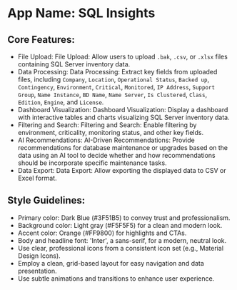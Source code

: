 # **App Name**: SQL Insights

## Core Features:

- File Upload: File Upload: Allow users to upload `.bak`, `.csv`, or `.xlsx` files containing SQL Server inventory data.
- Data Processing: Data Processing: Extract key fields from uploaded files, including `Company`, `Location`, `Operational Status`, `Backed up`, `Contingency`, `Environment`, `Critical`, `Monitored`, `IP Address`, `Support Group`, `Name Instance`, `BD Name`, `Name Server`, `Is Clustered`, `Class`, `Edition`, `Engine`, and `License`.
- Dashboard Visualization: Dashboard Visualization: Display a dashboard with interactive tables and charts visualizing SQL Server inventory data.
- Filtering and Search: Filtering and Search: Enable filtering by environment, criticality, monitoring status, and other key fields.
- AI Recommendations: AI-Driven Recommendations: Provide recommendations for database maintenance or upgrades based on the data using an AI tool to decide whether and how recommendations should be incorporate specific maintenance tasks.
- Data Export: Data Export: Allow exporting the displayed data to CSV or Excel format.

## Style Guidelines:

- Primary color: Dark Blue (#3F51B5) to convey trust and professionalism.
- Background color: Light gray (#F5F5F5) for a clean and modern look.
- Accent color: Orange (#FF9800) for highlights and CTAs.
- Body and headline font: 'Inter', a sans-serif, for a modern, neutral look.
- Use clear, professional icons from a consistent icon set (e.g., Material Design Icons).
- Employ a clean, grid-based layout for easy navigation and data presentation.
- Use subtle animations and transitions to enhance user experience.